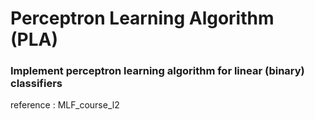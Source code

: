 # Perceptron Learning Algorithm (PLA)

### Implement perceptron learning algorithm for linear (binary) classifiers

reference : MLF_course_l2
